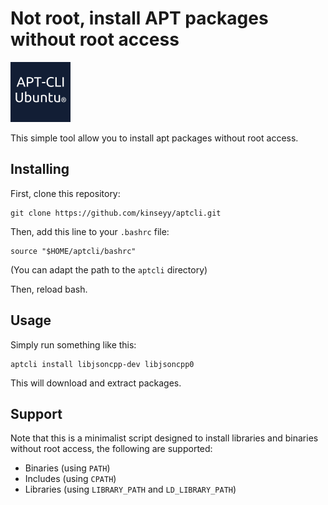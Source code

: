 # Not root, install APT packages without root access

![APT-CLI](aptcli.png)

This simple tool allow you to install apt packages without root
access.

## Installing

First, clone this repository:

    git clone https://github.com/kinseyy/aptcli.git

Then, add this line to your `.bashrc` file:

    source "$HOME/aptcli/bashrc"

(You can adapt the path to the `aptcli` directory)

Then, reload bash.

## Usage

Simply run something like this:

    aptcli install libjsoncpp-dev libjsoncpp0

This will download and extract packages.

## Support 

Note that this is a minimalist script designed to install libraries 
and binaries without root access, the following are supported:

* Binaries (using `PATH`)
* Includes (using `CPATH`)
* Libraries (using `LIBRARY_PATH` and `LD_LIBRARY_PATH`)

